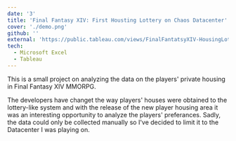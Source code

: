 ```yaml
---
date: '3'
title: 'Final Fantasy XIV: First Housting Lottery on Chaos Datacenter'
cover: './demo.png'
github: ''
external: 'https://public.tableau.com/views/FinalFantatsyXIV-HousingLottery1ChaosDatacenter/Dashboard?:language=en-US&publish=yes&:display_count=n&:origin=viz_share_link'
tech:
  - Microsoft Excel
  - Tableau
---
```


This is a small project on analyzing the data on the players' private housing in Final Fantasy XIV MMORPG. 

The developers have changet the way players' houses were obtained to the lottery-like system and with the
release of the new player housing area it was an interesting opportunity to analyze the players' preferances.
Sadly, the data could only be collected manually so I've decided to limit it to the Datacenter I was playing on.
